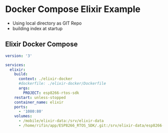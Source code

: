 # Docker Compose Elixir Example

- Using local directory as GIT Repo
- building index at startup

## Elixir Docker Compose

``` docker-compose.yml
version: '3'

services:
  elixir:
    build:
      context: ./elixir-docker
      #dockerfile: ./elixir-docker/Dockerfile
      args:
        PROJECT: esp8266-rtos-sdk
    restart: unless-stopped
    container_name: elixir
    ports:
      - '1080:80'
    volumes:
      - /mobile/elixir-data:/srv/elixir-data
      - /home/rifin/app/ESP8266_RTOS_SDK/.git:/srv/elixir-data/esp8266-rtos-sdk/repo

```
